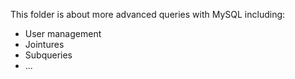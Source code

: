 This folder is about more advanced queries with MySQL including:
- User management
- Jointures
- Subqueries
- ...
